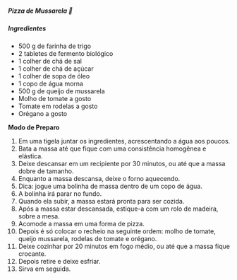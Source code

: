 ##### Pizza de Mussarela 🍕

##### **Ingredientes**

- 500 g de farinha de trigo
- 2 tabletes de fermento biológico
- 1 colher de chá de sal
- 1 colher de chá de açúcar
- 1 colher de sopa de óleo
- 1 copo de água morna
- 500 g de queijo de mussarela
- Molho de tomate a gosto
- Tomate em rodelas a gosto
- Orégano a gosto



**Modo de Preparo**

1. Em uma tigela juntar os ingredientes, acrescentando a água aos poucos.
2. Bata a massa até que fique com uma consistência homogênea e elástica.
3. Deixe descansar em um recipiente por 30 minutos, ou até que a massa dobre de tamanho.
4. Enquanto a massa descansa, deixe o forno aquecendo.
5. Dica: jogue uma bolinha de massa dentro de um copo de água.
6. A bolinha irá parar no fundo.
7. Quando ela subir, a massa estará pronta para ser cozida.
8. Após a massa estar descansada, estique-a com um rolo de madeira, sobre a mesa.
9. Acomode a massa em uma forma de pizza.
10. Depois é só colocar o recheio na seguinte ordem: molho de tomate, queijo mussarela, rodelas de tomate e orégano.
11. Deixe cozinhar por 20 minutos em fogo médio, ou até que a massa fique crocante.
12. Depois retire e deixe esfriar.
13. Sirva em seguida.









